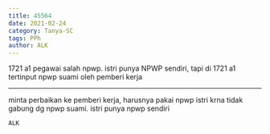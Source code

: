 ```yaml
---
title: 45564
date: 2021-02-24
category: Tanya-SC
tags: PPh
author: ALK
---
```


1721 a1 pegawai salah npwp. istri punya NPWP sendiri, tapi di 1721 a1 tertinput npwp suami oleh pemberi kerja

---

minta perbaikan ke pemberi kerja, harusnya pakai npwp istri krna tidak gabung dg npwp suami. istri punya npwp sendiri

`ALK`
